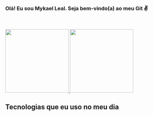 ### Olá! Eu sou Mykael Leal. Seja bem-vindo(a) ao meu Git ✌️
<br></br>
<a href="https://github.com/anuraghazra/github-readme-stats">
  <img height=200 src="https://github-readme-stats.vercel.app/api?username=MykaelLeal&theme=tokyonight" />
</a>
<a href="https://github.com/anuraghazra/convoychat">
  <img height=200 src="https://github-readme-stats.vercel.app/api/top-langs?username=MykaelLeal&layout=compact&langs_count=8&card_width=320&theme=tokyonight" />
</a>

## Tecnologias que eu uso no meu dia



 
